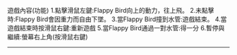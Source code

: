 遊戲內容(功能)
  1.點擊滑鼠左鍵:Flappy Bird向上的動力，往上飛。
  2.未點擊時:Flappy Bird會因重力而自由下墜。
  3.當Flappy Bird撞到水管:遊戲結束。
  4.當遊戲結束時按滑鼠右鍵:重新遊戲
  5.當Flappy Bird通過一對水管:得一分
  6.暫停與繼續:螢幕右上角(按滑鼠右鍵)

---------------------------------------------------------------------------------------------------
